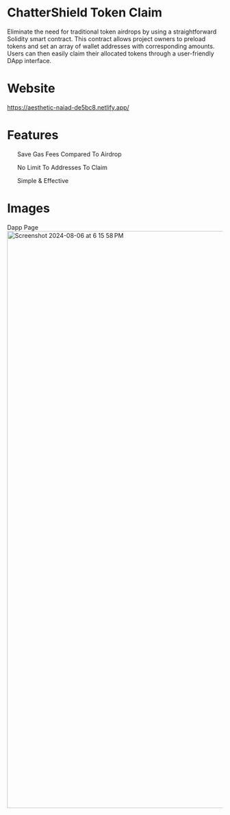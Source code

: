 # ChatterShield Token Claim
Eliminate the need for traditional token airdrops by using a straightforward Solidity smart contract.
This contract allows project owners to preload tokens and set an array of wallet addresses with corresponding amounts. Users can then easily claim their allocated tokens through a user-friendly DApp interface.

# Website

https://aesthetic-naiad-de5bc8.netlify.app/

# Features
<ul>Save Gas Fees Compared To Airdrop</ul>
<ul>No Limit To Addresses To Claim</ul>
<ul>Simple & Effective</ul>


# Images

Dapp Page 
<img width="1347" alt="Screenshot 2024-08-06 at 6 15 58 PM" src="https://github.com/user-attachments/assets/b740d3f5-1527-4f9a-aa17-3e1971ca83a7">
